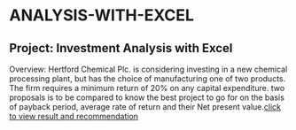 # ANALYSIS-WITH-EXCEL
## Project: Investment Analysis with Excel 
Overview: Hertford Chemical Plc. is considering investing in a new chemical processing plant, but has the choice of manufacturing one of two products. The firm requires a minimum return of 20% on any
capital expenditure. two proposals is to be compared to know the best project to go for on the basis of payback period, average rate of return and their Net present value.[click to view result and recommendation](https://github.com/Hiibee/INVESTMENT-ANALYSIS/blob/main/README.md) 
